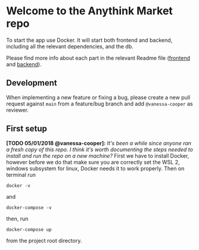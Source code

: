 # Welcome to the Anythink Market repo

To start the app use Docker. It will start both frontend and backend, including all the relevant dependencies, and the db.

Please find more info about each part in the relevant Readme file ([frontend](frontend/readme.md) and [backend](backend/README.md)).

## Development

When implementing a new feature or fixing a bug, please create a new pull request against `main` from a feature/bug branch and add `@vanessa-cooper` as reviewer.

## First setup

**[TODO 05/01/2018 @vanessa-cooper]:** _It's been a while since anyone ran a fresh copy of this repo. I think it's worth documenting the steps needed to install and run the repo on a new machine?_
First we have to install Docker, however before we do that make sure you are correctly set the WSL 2, windows subsystem for linux, Docker needs it to work properly.
Then on terminal run 

    docker -v
and

    docker-compose -v

then, run 

    docker-compose up 
from the project root directory.
